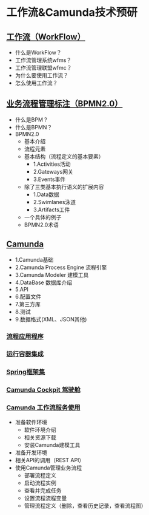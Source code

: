 # 工作流&Camunda技术预研

## [工作流（WorkFlow）](docs/workflow/workflow.md)
  * 什么是WorkFlow？
  * 工作流管理系统wfms？
  * 工作流管理联盟wfmc？
  * 为什么要使用工作流？
  * 怎么使用工作流？

## [业务流程管理标注（BPMN2.0）](docs/bpmn/bpmn2_0.md)
  * 什么是BPM？
  * 什么是BPMN？
  * BPMN2.0
    + 基本介绍
    + 流程元素
    + 基本结构（流程定义的基本要素）
        + 1.Activities活动
        + 2.Gateways网关
        + 3.Events事件
    + 除了三类基本执行语义的扩展内容 
        + 1.Data数据
        + 2.Swimlanes泳道
        + 3.Artifacts工件   
    + 一个具体的例子
    + BPMN2.0术语
    
## [Camunda](docs/camunda/README.md)
* 1.Camunda基础
* 2.Camunda Process Engine 流程引擎
* 3.Camunda Modeler 建模工具
* 4.DataBase 数据库介绍
* 5.API
* 6.配置文件
* 7.第三方库
* 8.测试
* 9.数据格式(XML、JSON其他)

### [流程应用程序](docs/camunda/ProcessApplication.md)

### [运行容器集成](docs/camunda/RuntimeContainerIntegration.md)

### [Spring框架集](docs/camunda/SpringFrameworkIntegration.md)

### [Camunda Cockpit 驾驶舱](docs/camunda/CamundaCockpit.md)

### [Camunda 工作流服务使用](docs/camunda/CamundaUse.md)

* 准备软件环境
    + 软件环境介绍
    + 相关资源下载
    + 安装Camunda建模工具
* 准备开发环境
* 相关API的调用（REST API）
* 使用Camunda管理业务流程
    + 部署流程定义
    + 启动流程实例
    + 查看并完成任务
    + 设置流程流程变量
    + 管理流程定义（删除，查看历史记录，查看流程图）
